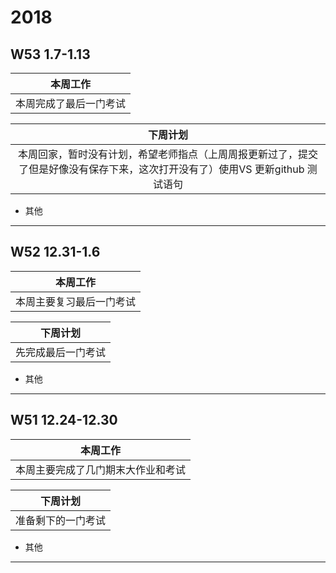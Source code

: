 # 2018
## W53 1.7-1.13
| 本周工作 | 
| :-: | 
|  本周完成了最后一门考试  |  




| 下周计划 | 
| :-: | 
| 本周回家，暂时没有计划，希望老师指点（上周周报更新过了，提交了但是好像没有保存下来，这次打开没有了）使用VS 更新github 测试语句 |  
 

* 其他
-------------------------------------------------------------

## W52 12.31-1.6
| 本周工作 | 
| :-: | 
| 本周主要复习最后一门考试   |  




| 下周计划 | 
| :-: | 
| 先完成最后一门考试  |  
 

* 其他
-------------------------------------------------------------

## W51 12.24-12.30
| 本周工作 | 
| :-: | 
| 本周主要完成了几门期末大作业和考试   |  




| 下周计划 | 
| :-: | 
| 准备剩下的一门考试  |  
 

* 其他
-------------------------------------------------------------
